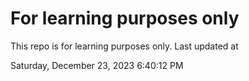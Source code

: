 # For learning purposes only
This repo is for learning purposes only.
Last updated at

Saturday, December 23, 2023 6:40:12 PM

